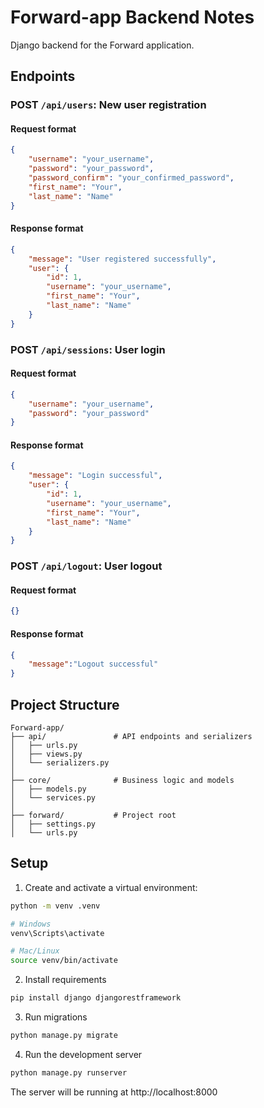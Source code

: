 # Forward-app Backend Notes

Django backend for the Forward application.

## Endpoints
### POST `/api/users`: New user registration
#### Request format
```json
{
    "username": "your_username",
    "password": "your_password",
    "password_confirm": "your_confirmed_password",
    "first_name": "Your",
    "last_name": "Name"
}
```
#### Response format
```json
{
    "message": "User registered successfully",
    "user": {
        "id": 1,
        "username": "your_username",
        "first_name": "Your",
        "last_name": "Name"
    }
}
```

### POST `/api/sessions`: User login
#### Request format
```json
{
    "username": "your_username",
    "password": "your_password"
}
```
#### Response format
```json
{
    "message": "Login successful",
    "user": {
        "id": 1,
        "username": "your_username",
        "first_name": "Your",
        "last_name": "Name"
    }
}
```

### POST `/api/logout`: User logout
#### Request format
```json
{}
```
#### Response format
```json
{
    "message":"Logout successful"
}
```

## Project Structure
```
Forward-app/
├── api/               # API endpoints and serializers
│   ├── urls.py       
│   ├── views.py      
│   └── serializers.py
│
├── core/              # Business logic and models
│   ├── models.py    
│   └── services.py
│
├── forward/           # Project root
│   ├── settings.py    
│   └── urls.py
```

## Setup

1. Create and activate a virtual environment:
```bash
python -m venv .venv

# Windows
venv\Scripts\activate

# Mac/Linux
source venv/bin/activate
```

2. Install requirements
```bash
pip install django djangorestframework
```

3. Run migrations
```bash
python manage.py migrate
```

4. Run the development server
```bash
python manage.py runserver
```
The server will be running at http://localhost:8000
